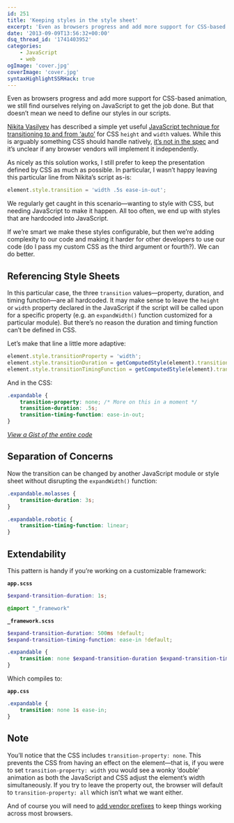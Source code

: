 ```yaml
---
id: 251
title: 'Keeping styles in the style sheet'
excerpt: 'Even as browsers progress and add more support for CSS-based animation, we still find ourselves relying on JavaScript to get the job done. But that doesn’t mean we need to define our styles in our scripts.'
date: '2013-09-09T13:56:32+00:00'
dsq_thread_id: '1741403952'
categories:
    - JavaScript
    - web
ogImage: 'cover.jpg'
coverImage: 'cover.jpg'
syntaxHighlightSSRHack: true
---
```


Even as browsers progress and add more support for CSS-based animation, we still find ourselves relying on JavaScript to get the job done. But that doesn’t mean we need to define our styles in our scripts.

[Nikita Vasilyev](http://n12v.com) has described a simple yet useful [JavaScript technique for transitioning to and from ‘auto’](http://n12v.com/css-transition-to-from-auto/) for CSS `height` and `width` values. While this is arguably something CSS should handle natively, [it’s not in the spec](http://www.w3.org/TR/css3-transitions/#animatable-css) and it’s unclear if any browser vendors will implement it independently.

As nicely as this solution works, I still prefer to keep the presentation defined by CSS as much as possible. In particular, I wasn’t happy leaving this particular line from Nikita’s script as-is:

```js
element.style.transition = 'width .5s ease-in-out';
```

We regularly get caught in this scenario&mdash;wanting to style with CSS, but needing JavaScript to make it happen. All too often, we end up with styles that are hardcoded into JavaScript.

If we’re smart we make these styles configurable, but then we’re adding complexity to our code and making it harder for other developers to use our code (do I pass my custom CSS as the third argument or fourth?). We can do better.

## Referencing Style Sheets

In this particular case, the three `transition` values&mdash;property, duration, and timing function&mdash;are all hardcoded. It may make sense to leave the `height` or `width` property declared in the JavaScript if the script will be called upon for a specific property (e.g. an `expandWidth()` function customized for a particular module). But there’s no reason the duration and timing function can’t be defined in CSS.

Let’s make that line a little more adaptive:

```js
element.style.transitionProperty = 'width';
element.style.transitionDuration = getComputedStyle(element).transitionDuration;
element.style.transitionTimingFunction = getComputedStyle(element).transitionTimingFunction;
```

And in the CSS:

```css
.expandable {
    transition-property: none; /* More on this in a moment */
    transition-duration: .5s;
    transition-timing-function: ease-in-out;
}
```

_[View a Gist of the entire code](https://gist.github.com/patik/6467961)_

## Separation of Concerns

Now the transition can be changed by another JavaScript module or style sheet without disrupting the `expandWidth()` function:

```css
.expandable.molasses {
    transition-duration: 3s;
}

.expandable.robotic {
    transition-timing-function: linear;
}
```

## Extendability

This pattern is handy if you’re working on a customizable framework:

**`app.scss`**

```scss
$expand-transition-duration: 1s;

@import "_framework"
```

**`_framework.scss`**

```scss
$expand-transition-duration: 500ms !default;
$expand-transition-timing-function: ease-in !default;

.expandable {
    transition: none $expand-transition-duration $expand-transition-timing-function;
}
```

Which compiles to:

**`app.css`**

```css
.expandable {
    transition: none 1s ease-in;
}
```

## Note

You’ll notice that the CSS includes `transition-property: none`. This prevents the CSS from having an effect on the element&mdash;that is, if you were to set `transition-property: width` you would see a wonky ‘double’ animation as both the JavaScript and CSS adjust the element’s width simultaneously. If you try to leave the property out, the browser will default to `transition-property: all` which isn’t what we want either.

And of course you will need to [add vendor prefixes](http://caniuse.com/css-transitions) to keep things working across most browsers.
